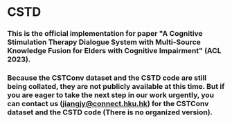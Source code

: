 # CSTD

### This is the official implementation for paper "A Cognitive Stimulation Therapy Dialogue System with Multi-Source Knowledge Fusion for Elders with Cognitive Impairment" (ACL 2023).

### Because the CSTConv dataset and the CSTD code are still being collated, they are not publicly available at this time. But if you are eager to take the next step in our work urgently, you can contact us (jiangjy@connect.hku.hk) for the CSTConv dataset and the CSTD code (There is no organized version).
